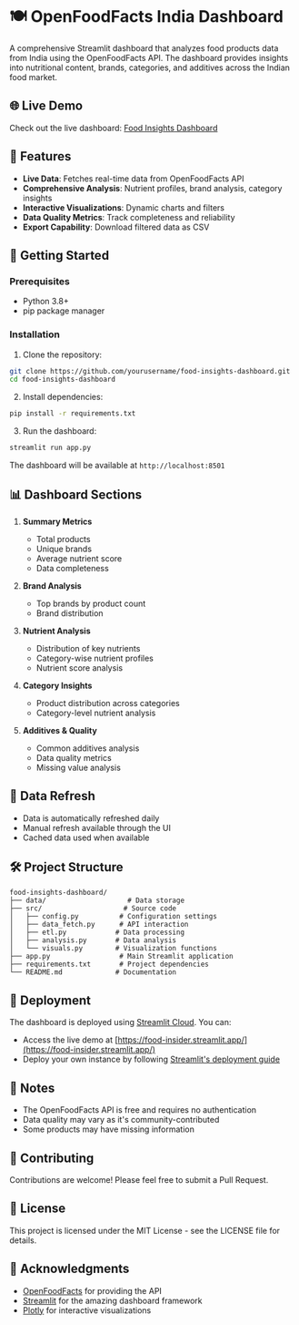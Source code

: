 # 🍽️ OpenFoodFacts India Dashboard

A comprehensive Streamlit dashboard that analyzes food products data from India using the OpenFoodFacts API. The dashboard provides insights into nutritional content, brands, categories, and additives across the Indian food market.

## 🌐 Live Demo

Check out the live dashboard: [Food Insights Dashboard](https://food-insider.streamlit.app/)

## 🌟 Features

- **Live Data**: Fetches real-time data from OpenFoodFacts API
- **Comprehensive Analysis**: Nutrient profiles, brand analysis, category insights
- **Interactive Visualizations**: Dynamic charts and filters
- **Data Quality Metrics**: Track completeness and reliability
- **Export Capability**: Download filtered data as CSV

## 🚀 Getting Started

### Prerequisites

- Python 3.8+
- pip package manager

### Installation

1. Clone the repository:
```bash
git clone https://github.com/yourusername/food-insights-dashboard.git
cd food-insights-dashboard
```

2. Install dependencies:
```bash
pip install -r requirements.txt
```

3. Run the dashboard:
```bash
streamlit run app.py
```

The dashboard will be available at `http://localhost:8501`

## 📊 Dashboard Sections

1. **Summary Metrics**
   - Total products
   - Unique brands
   - Average nutrient score
   - Data completeness

2. **Brand Analysis**
   - Top brands by product count
   - Brand distribution

3. **Nutrient Analysis**
   - Distribution of key nutrients
   - Category-wise nutrient profiles
   - Nutrient score analysis

4. **Category Insights**
   - Product distribution across categories
   - Category-level nutrient analysis

5. **Additives & Quality**
   - Common additives analysis
   - Data quality metrics
   - Missing value analysis

## 🔄 Data Refresh

- Data is automatically refreshed daily
- Manual refresh available through the UI
- Cached data used when available

## 🛠️ Project Structure

```
food-insights-dashboard/
├── data/                    # Data storage
├── src/                    # Source code
│   ├── config.py          # Configuration settings
│   ├── data_fetch.py      # API interaction
│   ├── etl.py            # Data processing
│   ├── analysis.py       # Data analysis
│   └── visuals.py        # Visualization functions
├── app.py                 # Main Streamlit application
├── requirements.txt       # Project dependencies
└── README.md             # Documentation
```

## 🚀 Deployment

The dashboard is deployed using [Streamlit Cloud](https://streamlit.io/cloud). You can:
- Access the live demo at [https://food-insider.streamlit.app/](https://food-insider.streamlit.app/)
- Deploy your own instance by following [Streamlit's deployment guide](https://docs.streamlit.io/streamlit-cloud/get-started/deploy-an-app)

## 📝 Notes

- The OpenFoodFacts API is free and requires no authentication
- Data quality may vary as it's community-contributed
- Some products may have missing information

## 🤝 Contributing

Contributions are welcome! Please feel free to submit a Pull Request.

## 📄 License

This project is licensed under the MIT License - see the LICENSE file for details.

## 🙏 Acknowledgments

- [OpenFoodFacts](https://world.openfoodfacts.org/) for providing the API
- [Streamlit](https://streamlit.io/) for the amazing dashboard framework
- [Plotly](https://plotly.com/) for interactive visualizations 